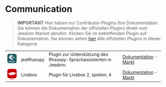 
# Communication


>**IMPORTANT**
>Hier haben nur Contributor-Plugins ihre Dokumentation. Sie können die Dokumentation der offiziellen Plugins direkt vom Jeedom Market abrufen. Klicken Sie im betreffenden Plugin auf Dokumentation.
>Sie können sehen [hier](https://market.jeedom.com/index.php?v=d&p=market&type=plugin&categorie=communication) Alle offiziellen Plugins in dieser Kategorie


| | | | |
|--- | --- | --- | ---|
|<img src="jeerhasspy/jeerhasspy_icon.png" class="pluginLogo" width="100" />|jeeRhasspy|Plugin zur Unterstützung des Rhasspy-Sprachassistenten in Jeedom.|[Dokumentation](https://kiboost.github.io/jeedom_docs/plugins/jeerhasspy/de_DE/) - [Markt](https://market.jeedom.com/index.php?v=d&p=market_display&id=3869)|
|<img src="livebox/livebox_icon.png" class="pluginLogo" width="100" />|Livebox|Plugin für Livebox 2, spielen, 4|[Dokumentation](https://jmvedrine.github.io/plugin-livebox/de_DE/) - [Markt](https://market.jeedom.com/index.php?v=d&p=market_display&id=1076)|
